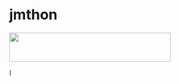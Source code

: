 # jmthon

<p align="left"><a href="https://heroku.com/deploy?template=https://github.com/Jejajrjejdjjr/music"> <img src="https://img.shields.io/badge/Deploy%20To%20Heroku-purple?style=for-the-badge&logo=heroku" width="320" height="58.45"/></a></p>
I
